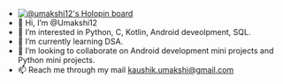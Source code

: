 -  [![@umakshi12's Holopin board](https://holopin.io/api/user/board?user=umakshi12)](https://holopin.io/@umakshi12)
- 👋 Hi, I’m @Umakshi12
- 👀 I’m interested in Python, C, Kotlin, Android deveolpment, SQL.
- 🌱 I’m currently learning DSA.
- 💞️ I’m looking to collaborate on Android development mini projects and Python mini projects.
- 📫 Reach me through my mail kaushik.umakshi@gmail.com

<!---
Umakshi12/Umakshi12 is a ✨ special ✨ repository because its `README.md` (this file) appears on your GitHub profile.
You can click the Preview link to take a look at your changes.
--->
